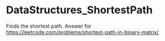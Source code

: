 # DataStructures_ShortestPath
Finds the shortest path. Answer for https://leetcode.com/problems/shortest-path-in-binary-matrix/
